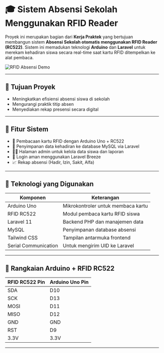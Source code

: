 # 🎓 Sistem Absensi Sekolah Menggunakan RFID Reader

Proyek ini merupakan bagian dari **Kerja Praktek** yang bertujuan membangun sistem **Absensi Sekolah otomatis menggunakan RFID Reader (RC522)**. Sistem ini memadukan teknologi **Arduino** dan **Laravel** untuk merekam kehadiran siswa secara real-time saat kartu RFID ditempelkan ke alat pembaca.

![RFID Absensi Demo](https://github.com/HariisDermawan/Sekolah-Islam-Al-Azhar-BSD/blob/main/img/login.png)

---

## 📌 Tujuan Proyek

- Meningkatkan efisiensi absensi siswa di sekolah
- Mengurangi praktik titip absen
- Menyediakan rekap presensi secara digital

---

## 🚀 Fitur Sistem

- 📶 Pembacaan kartu RFID dengan Arduino Uno + RC522
- 💾 Penyimpanan data kehadiran ke database MySQL via Laravel
- 👨‍🏫 Halaman admin untuk kelola data siswa dan laporan
- 🔐 Login aman menggunakan Laravel Breeze
- 📈 Rekap absensi (Hadir, Izin, Sakit, Alfa)

---

## 🔧 Teknologi yang Digunakan

| Komponen         | Keterangan                            |
|------------------|----------------------------------------|
| Arduino Uno      | Mikrokontroler untuk membaca kartu     |
| RFID RC522       | Modul pembaca kartu RFID siswa         |
| Laravel 11       | Backend PHP dan manajemen data         |
| MySQL            | Penyimpanan database absensi           |
| Tailwind CSS     | Tampilan antarmuka frontend            |
| Serial Communication | Untuk mengirim UID ke Laravel     |

---

## 🔌 Rangkaian Arduino + RFID RC522

| RFID RC522 Pin | Arduino Uno Pin |
|----------------|------------------|
| SDA            | D10              |
| SCK            | D13              |
| MOSI           | D11              |
| MISO           | D12              |
| GND            | GND              |
| RST            | D9               |
| 3.3V           | 3.3V             |

---
